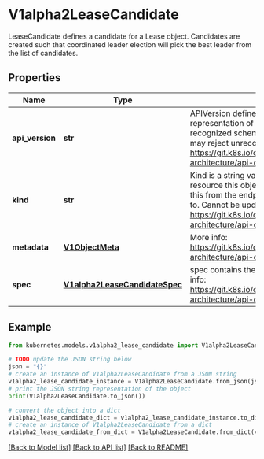 # V1alpha2LeaseCandidate

LeaseCandidate defines a candidate for a Lease object. Candidates are created such that coordinated leader election will pick the best leader from the list of candidates.

## Properties

Name | Type | Description | Notes
------------ | ------------- | ------------- | -------------
**api_version** | **str** | APIVersion defines the versioned schema of this representation of an object. Servers should convert recognized schemas to the latest internal value, and may reject unrecognized values. More info: https://git.k8s.io/community/contributors/devel/sig-architecture/api-conventions.md#resources | [optional] 
**kind** | **str** | Kind is a string value representing the REST resource this object represents. Servers may infer this from the endpoint the client submits requests to. Cannot be updated. In CamelCase. More info: https://git.k8s.io/community/contributors/devel/sig-architecture/api-conventions.md#types-kinds | [optional] 
**metadata** | [**V1ObjectMeta**](V1ObjectMeta.md) | More info: https://git.k8s.io/community/contributors/devel/sig-architecture/api-conventions.md#metadata | [optional] 
**spec** | [**V1alpha2LeaseCandidateSpec**](V1alpha2LeaseCandidateSpec.md) | spec contains the specification of the Lease. More info: https://git.k8s.io/community/contributors/devel/sig-architecture/api-conventions.md#spec-and-status | [optional] 

## Example

```python
from kubernetes.models.v1alpha2_lease_candidate import V1alpha2LeaseCandidate

# TODO update the JSON string below
json = "{}"
# create an instance of V1alpha2LeaseCandidate from a JSON string
v1alpha2_lease_candidate_instance = V1alpha2LeaseCandidate.from_json(json)
# print the JSON string representation of the object
print(V1alpha2LeaseCandidate.to_json())

# convert the object into a dict
v1alpha2_lease_candidate_dict = v1alpha2_lease_candidate_instance.to_dict()
# create an instance of V1alpha2LeaseCandidate from a dict
v1alpha2_lease_candidate_from_dict = V1alpha2LeaseCandidate.from_dict(v1alpha2_lease_candidate_dict)
```
[[Back to Model list]](../README.md#documentation-for-models) [[Back to API list]](../README.md#documentation-for-api-endpoints) [[Back to README]](../README.md)


